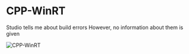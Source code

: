 # CPP-WinRT

Studio tells me about build errors
However, no information about them is given

![CPP-WinRT](https://user-images.githubusercontent.com/62121542/133167414-bdf8d4f1-e16c-409a-b97d-5856c46a647f.png)
